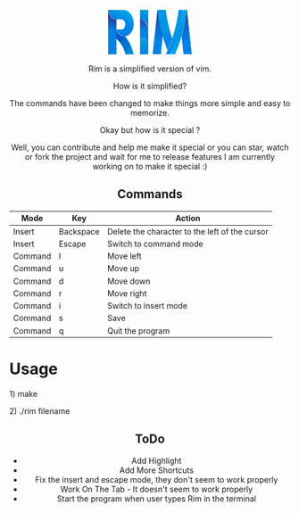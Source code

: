 <p align="center">
  <a href="https://github.com/roshanlam/Rim/">
    <img src="./rim.png" alt="Logo" width="150" height="80">
  </a>
</p>
<center>
<p> 
Rim is a simplified version of vim. 

How is it simplified?

The commands have been changed to make things more simple and easy to memorize.

Okay but how is it special ?

Well, you can contribute and help me make it special or you can star, watch or fork the project and wait for me to release features I am currently working on to make it special :)

</p>
</center>
<center>
  <h2> Commands </h2>

|Mode   |Key      |Action                                        |
|-------|---------|----------------------------------------------|
|Insert |Backspace|Delete the character to the left of the cursor|
|Insert |Escape   |Switch to command mode                        |
|Command|l        |Move left                                     |
|Command|u        |Move up                                       |
|Command|d        |Move down                                     |
|Command|r        |Move right                                    |
|Command|i        |Switch to insert mode                         |
|Command|s        |Save                                          |
|Command|q        |Quit the program                              |


</center>

<h1>Usage</h1>
<p> 1) make </p>
<p> 2) ./rim filename </p>
<center>
  <h2> ToDo </h2>

* Add Highlight
* Add More Shortcuts 
* Fix the insert and escape mode, they don't seem to work properly
* Work On The Tab - It doesn't seem to work properly 
* Start the program when user types Rim in the terminal

</center>
